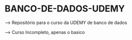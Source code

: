 # BANCO-DE-DADOS-UDEMY

--> Repositório para o curso da UDEMY de banco de dados

--> Curso Incompleto, apenas o basico
